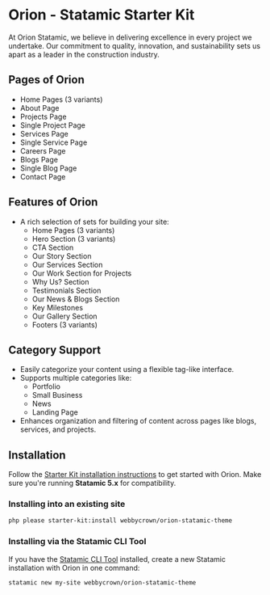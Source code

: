 # Orion - Statamic Starter Kit

At Orion Statamic, we believe in delivering excellence in every project we undertake. Our commitment to quality, innovation, and sustainability sets us apart as a leader in the construction industry.

## Pages of Orion

- Home Pages (3 variants)
- About Page
- Projects Page
- Single Project Page
- Services Page
- Single Service Page
- Careers Page
- Blogs Page
- Single Blog Page
- Contact Page

## Features of Orion

- A rich selection of sets for building your site:
  - Home Pages (3 variants)
  - Hero Section (3 variants)
  - CTA Section
  - Our Story Section
  - Our Services Section
  - Our Work Section for Projects
  - Why Us? Section
  - Testimonials Section
  - Our News & Blogs Section
  - Key Milestones
  - Our Gallery Section
  - Footers (3 variants)

## Category Support

- Easily categorize your content using a flexible tag-like interface.
- Supports multiple categories like:
  - Portfolio
  - Small Business
  - News
  - Landing Page
- Enhances organization and filtering of content across pages like blogs, services, and projects.

## Installation

Follow the [Starter Kit installation instructions](https://statamic.dev/starter-kits/installing-a-starter-kit) to get started with Orion.
Make sure you're running **Statamic 5.x** for compatibility.

### Installing into an existing site

```bash
php please starter-kit:install webbycrown/orion-statamic-theme
```

### Installing via the Statamic CLI Tool

If you have the [Statamic CLI Tool](https://github.com/statamic/cli) installed, create a new Statamic installation with Orion in one command:

```bash
statamic new my-site webbycrown/orion-statamic-theme
